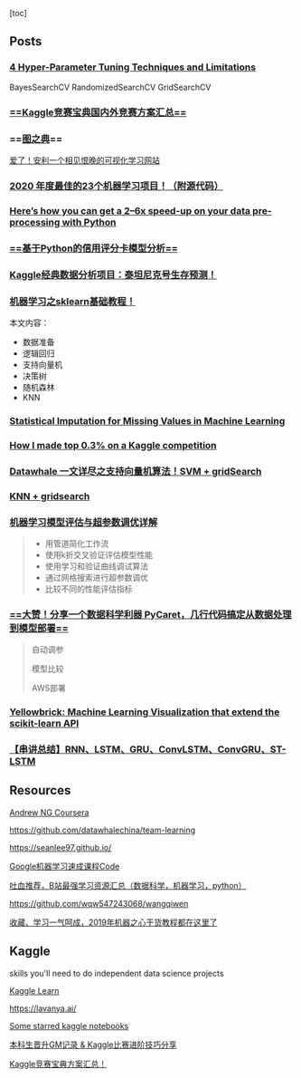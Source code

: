 [toc]

## Posts

### [4 Hyper-Parameter Tuning Techniques and Limitations](https://medium.com/swlh/4-hyper-parameter-tuning-techniques-924cb188d199)

BayesSearchCV  RandomizedSearchCV  GridSearchCV







### [==Kaggle竞赛宝典国内外竞赛方案汇总==](https://mp.weixin.qq.com/s/qYKnM6uzXjX3oTDDYrDoEg)



### ==[**图之典**](http://tuzhidian.com/)==

[爱了！安利一个相见恨晚的可视化学习网站](https://mp.weixin.qq.com/s/HpEPM4o_QfyByEp0ryF9Uw)



### [2020 年度最佳的23个机器学习项目！（附源代码）](https://mp.weixin.qq.com/s/JbUoE48-jkjq97ZvKAqkow)





### [Here’s how you can get a 2–6x speed-up on your data pre-processing with Python](https://towardsdatascience.com/heres-how-you-can-get-a-2-6x-speed-up-on-your-data-pre-processing-with-python-847887e63be5)





### [==基于Python的信用评分卡模型分析==](https://zhuanlan.zhihu.com/p/35284849)







### [Kaggle经典数据分析项目：泰坦尼克号生存预测！](https://mp.weixin.qq.com/s?__biz=MzIyNjM2MzQyNg==&mid=2247531362&idx=1&sn=8390708f0a8ba20bdc3f371d949e49f4&chksm=e873aa2fdf042339ef70d691589545039d0acd031a5966763d7eef2a0b046ea0db11cc276f57&mpshare=1&scene=1&srcid=0823Ci8oabCRTipUDR2DnQUr&sharer_sharetime=1598195165151&sharer_shareid=54d7b6bf73b347d381a7bff3f78b99d1&key=feb849ed6c1e8222b81ff2b97a8ddec779424716b5a31e4ffaa1ee9826e20ac7908903107a083b22118c84eebc1b95070ab145fea786152c379d658001ba3f484dcc758670e4ecd8f0851d1b5f5067d6297b0756d3e0c14eeca904cf6eb8cd14b95e2ca8feb0567395e8b7a2c85573bd8b19226133ec68e7ba4c558c74f94a7f&ascene=1&uin=NzA3NTE3MTMz&devicetype=Windows+10&version=62080085&lang=en&exportkey=A9klxGZsPJnX7zcjUWtG8qU%3D&pass_ticket=LwsZZN%2FMotkaVC8yPtvHw8kHQ2SvTHl%2B7Yp3WDll7pN0OGOUnzqsNHyrY2mSnNPn)







### [机器学习之sklearn基础教程！](https://mp.weixin.qq.com/s?__biz=MzIyNjM2MzQyNg==&mid=2247526819&idx=1&sn=e718afa1995dd811073b688202688e82&chksm=e873b8eedf0431f85c578f523f18d7e196009d628f7e9598969637b056eae2c9f862da4a435a&mpshare=1&scene=1&srcid=0811Vr1iseNZlYu26MxKjp43&sharer_sharetime=1597106299124&sharer_shareid=54d7b6bf73b347d381a7bff3f78b99d1&key=feb849ed6c1e8222d9fbc40b80248c06c26c854f1414e412c8a69f869d3e5c25bb7a2170019f626f89993f7af4b1dcc214218b0eb49682fd2ba22d4ee5d94b7fd6e1a79f9f1469bfdefef332a305f555&ascene=1&uin=NzA3NTE3MTMz&devicetype=Windows+10&version=62080085&lang=en&exportkey=Azlfihi2JCzpBoLI7uB4VAo%3D&pass_ticket=cXIuNBlVpHC%2BF5iruRH9f2x44CKfdNsybkQ1GA406tpCtXMm5XjOXL5x%2BRz4ETdz)

本文内容：

- 数据准备
- 逻辑回归
- 支持向量机
- 决策树
- 随机森林
- KNN



### [Statistical Imputation for Missing Values in Machine Learning](https://machinelearningmastery.com/statistical-imputation-for-missing-values-in-machine-learning/?__s=j5spgttw6xiv8t5nozzl)



### [How I made top 0.3% on a Kaggle competition](https://www.kaggle.com/lavanyashukla01/how-i-made-top-0-3-on-a-kaggle-competition)



### [Datawhale 一文详尽之支持向量机算法！SVM + gridSearch](https://mp.weixin.qq.com/s?__biz=MzIyNjM2MzQyNg==&mid=2247491332&idx=1&sn=a725c3b08aa316edce4ebcc33b296703&chksm=e870ce49df07475f88beb3c255191725fceead8d365721adef4dbfd029ab445e2e955ef6af84&mpshare=1&scene=1&srcid=&sharer_sharetime=1589138577518&sharer_shareid=54d7b6bf73b347d381a7bff3f78b99d1&key=d324c761f914ac83f364740fdc5de4dd185c4386e0c5340dc9482d85b34539056c85823dd22fa64f97bd5c9875a844dd57b5511090512dc62793a7a8ac5d866a1c179f860a609b381ccdd0fd1fbdc39f&ascene=1&uin=NzA3NTE3MTMz&devicetype=Windows+10&version=62080085&lang=en&exportkey=A2I%2BQxKzfIgQzczFd6odkws%3D&pass_ticket=brI2mzO8Bei9ubTp1AqKp9LlM9tFQbjRMdFKagYkIJtNTV2%2FSQO0M6gBXqreowWR)



### [KNN + gridsearch](https://colab.research.google.com/github/LuchaoQi/books/blob/master/Feature%20Engineering%20Made%20Easy/KNN%20%2B%20GridSearchCV.ipynb)



### [机器学习模型评估与超参数调优详解](https://mp.weixin.qq.com/s/LV020zM9EPwABLDP04NSZA)

> - 用管道简化工作流
> - 使用k折交叉验证评估模型性能
> - 使用学习和验证曲线调试算法
> - 通过网格搜索进行超参数调优
> - 比较不同的性能评估指标



### [==大赞！分享一个数据科学利器 PyCaret，几行代码搞定从数据处理到模型部署==](https://mp.weixin.qq.com/s?__biz=MzUzODYwMDAzNA==&mid=2247491777&idx=1&sn=0b5d44f0f0094551e2879055a509e4ce&chksm=fad797cccda01edac41be9ee972e54934bb0e9007200cc8096f88be5ccdfa9c65931ec8c77c5&mpshare=1&scene=1&srcid=&sharer_sharetime=1591534268758&sharer_shareid=54d7b6bf73b347d381a7bff3f78b99d1&key=31b516006248d178bc9138f3b1a009289d54ee4ba4d65787d721c16bb91130a690f18269de880ba8f62949b769ce7cd593eac09a51358e0559f15a0f9809e36a41df8c550596b5fb48ffe7411cfedf10&ascene=1&uin=NzA3NTE3MTMz&devicetype=Windows+10&version=62080085&lang=en&exportkey=A7lUu%2FYbxcyqUwyec9CCDEQ%3D&pass_ticket=cYx0%2BhLbX1UacbLG4i3o0AGYx8n5VKUGf0JlAY7afdjH%2F4ciVDWwW6Fqn6wXUZNt)

> 自动调参
>
> 模型比较
>
> AWS部署



### [Yellowbrick: Machine Learning Visualization that extend the scikit-learn API](https://www.scikit-yb.org/en/latest/index.html#yellowbrick-machine-learning-visualization)





### [【串讲总结】RNN、LSTM、GRU、ConvLSTM、ConvGRU、ST-LSTM](https://mp.weixin.qq.com/s?__biz=MzIyNjM2MzQyNg==&mid=2247500390&idx=2&sn=10f5e822b1d413f9f986afa9b4b8f713&chksm=e873132bdf049a3def27da2ed169b67ced2270e0271a070507dff155a7581b2161585e6f5975&mpshare=1&scene=1&srcid=&sharer_sharetime=1592154482728&sharer_shareid=54d7b6bf73b347d381a7bff3f78b99d1&key=f49733a29b17598302ceb66206068e4f2977ecf622479cc26f8ba977fa97c6ce961aa523b6ae232f0f4a1c162b0e11eeb06a89f47b14b2efa7a91379c22c390a045af8554069cc19b46feae101de3833&ascene=1&uin=NzA3NTE3MTMz&devicetype=Windows+10&version=62080085&lang=en&exportkey=A4W59ePBPoZK8hPGD33TUds%3D&pass_ticket=6vM7fqouj1zwqsAVfhBBfxHSk4lCj7np0%2BM%2FTldrByNy7NQL43jLUUjjjkZz77Rx)



## Resources

[Andrew NG Coursera](https://www.coursera.org/courses?query=machine%20learning%20andrew%20ng)



https://github.com/datawhalechina/team-learning



https://seanlee97.github.io/



[Google机器学习速成课程Code](https://github.com/yuanxiaosc/Google-Machine-learning-crash-course/tree/master/Google%E6%9C%BA%E5%99%A8%E5%AD%A6%E4%B9%A0%E9%80%9F%E6%88%90%E8%AF%BE%E7%A8%8BCode)



[吐血推荐，B站最强学习资源汇总（数据科学，机器学习，python）](https://mp.weixin.qq.com/s?__biz=MzU0OTU5OTI4MA==&mid=2247488792&idx=1&sn=fd2d9d0d3a00ff5efbfa5b560f955e06&chksm=fbac3447ccdbbd5185d85904f9c0de261733622cda4654c1ea67e34584c9b75771f717434329&mpshare=1&scene=1&srcid=&sharer_sharetime=1589137958939&sharer_shareid=54d7b6bf73b347d381a7bff3f78b99d1&key=d324c761f914ac837ede674c7e7d728e560933946011d9a7480bdf4091f8c586a27c0226ed60bde37b624c6c721a8b63f6b9be3fb34e2e8985580c2014c1a956c72356597de98d0aec2569644a3673c4&ascene=1&uin=NzA3NTE3MTMz&devicetype=Windows+10&version=62080085&lang=en&exportkey=A3iKkuu2OAAszM6A5houPYg%3D&pass_ticket=brI2mzO8Bei9ubTp1AqKp9LlM9tFQbjRMdFKagYkIJtNTV2%2FSQO0M6gBXqreowWR)



https://github.com/wqw547243068/wangqiwen



[收藏、学习一气呵成，2019年机器之心干货教程都在这里了](https://mp.weixin.qq.com/s?__biz=MzIyNjM2MzQyNg==&mid=2247488580&idx=1&sn=97f043e2f2caaf804d1e78bb67d7332a&chksm=e870c509df074c1ff9371cf4ae38bd4891d5b4303029446ecb4446bf34f0aee878b00e34ec86&mpshare=1&scene=1&srcid=&sharer_sharetime=1580091960137&sharer_shareid=54d7b6bf73b347d381a7bff3f78b99d1&key=47c0c8dda35b3d6e329dc5a47ad0ed38797c3d46576874a0db7c770dfe296e981b5f36b2a7f40a286b24e8a26b35684b3835656b48373833ba51eff0d6c2a643453a5a8d046a37047aeed6d28b483900&ascene=1&uin=NzA3NTE3MTMz&devicetype=Windows+10&version=62070158&lang=en&exportkey=A6VhtNucJYg1jLmAnBDUNjo%3D&pass_ticket=0nai7IifD%2Bg%2FUnnSapxnEyBX8w84oskChWBtJt4fsjhHcDOUPXdxvt%2BaG38aas0a)



## Kaggle



skills you'll need to do independent data science projects

[Kaggle Learn](https://www.kaggle.com/learn/overview)



https://lavanya.ai/



[Some starred kaggle notebooks](https://www.kaggle.com/notebooks?sortBy=dateRun&group=profile&pageSize=20)



[本科生晋升GM记录 & Kaggle比赛进阶技巧分享](https://mp.weixin.qq.com/s?__biz=MzIyNjM2MzQyNg==&mid=2247487590&idx=1&sn=ae9ebf3f718690240259daed54a4084e&chksm=e870c12bdf07483dc053f656ac01612db7c441b821cdff984c66b15bde23bd9a9305de14c30e&mpshare=1&scene=1&srcid=&sharer_sharetime=1575125847729&sharer_shareid=54d7b6bf73b347d381a7bff3f78b99d1&key=de32ce037b85eff0c7121abc155c64f041fff038718ea39c0d24512ad7703e1ffa07c5d8b2d7237faa907d0d22ffbb903a933c027fead6db0b73c6bde6704aaad223e99d54330ce04b3b3f55b089b7a0&ascene=1&uin=NzA3NTE3MTMz&devicetype=Windows+10&version=62070158&lang=en&pass_ticket=%2BmIfHViH%2B%2FpCIVsCC2vbH78SdAZ%2BOqB2BifvUTZaQ4xrhrTxgR1IpaFkFbylBEwk)



[Kaggle竞赛宝典方案汇总！](https://mp.weixin.qq.com/s?__biz=MzIyNjM2MzQyNg==&mid=2247487863&idx=1&sn=bd479caf0feaca452e65b0da50c32d33&chksm=e870c03adf07492c21ac3e9072eda4e9446dd473b421583f00b9e638afafcb87237a12846a40&mpshare=1&scene=1&srcid=&sharer_sharetime=1576339122943&sharer_shareid=54d7b6bf73b347d381a7bff3f78b99d1&key=b572ae670c77797d7923c11b5149181658a309ad3b8b574fa2003ffa151ac06f8426677e83ed063be010dd60dbc73b4d6bbd772d8b50f9b17a82214626f5192680b3d8a672709b3342342a67d533d936&ascene=1&uin=NzA3NTE3MTMz&devicetype=Windows+10&version=62070158&lang=en&exportkey=A0kdpkaj6IY9dwGnqyI1808%3D&pass_ticket=mXiZPxVUTeF0VnnJb4AHwEvTWSaICckEJohlaC3yc%2FP8iL5qOjrYRgxs%2FybtxOwq)



